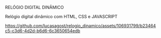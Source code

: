 RELÓGIO DIGITAL DINÂMICO 

Relógio digital dinâmico com HTML, CSS e JAVASCRIPT

https://github.com/lucasagost/relogio_dinamico/assets/106931799/b23464c5-c3d6-4d2d-b6d6-6c3650654edb

